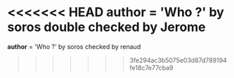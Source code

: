 <<<<<<< HEAD
__author__ = 'Who ?' by soros double  checked by Jerome
=======
__author__ = 'Who ?' by soros checked by renaud



>>>>>>> 3fe294ac3b5075e03d87d789194fe18c7e77cba9
